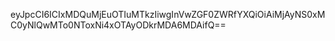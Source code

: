 eyJpcCI6ICIxMDQuMjEuOTIuMTkzIiwgInVwZGF0ZWRfYXQiOiAiMjAyNS0xMC0yNlQwMTo0NToxNi4xOTAyODkrMDA6MDAifQ==